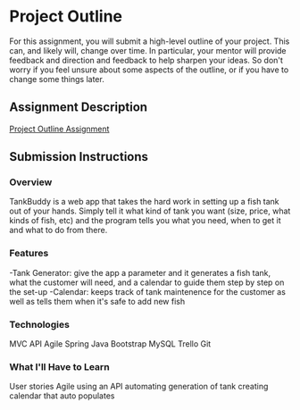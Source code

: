 # Project Outline
For this assignment, you will submit a high-level outline of your project. This can, and likely will, change over time. In particular, your mentor will provide feedback and direction and feedback to help sharpen your ideas. So don't worry if you feel unsure about some aspects of the outline, or if you have to change some things later.

## Assignment Description
[Project Outline Assignment](https://education.launchcode.org/liftoff/assignments/project-outline/)

## Submission Instructions

### Overview
TankBuddy is a web app that takes the hard work in setting up a fish tank out of your hands. Simply tell it what kind of tank you want (size, price, what kinds of fish, etc) and the program tells you what you need, when to get it and what to do from there.
### Features
-Tank Generator: give the app a parameter and it generates a fish tank, what the customer will need, and a calendar to guide them step by step on the set-up
-Calendar: keeps track of tank maintenence for the customer as well as tells them when it's safe to add new fish
### Technologies
MVC
API
Agile
Spring
Java
Bootstrap
MySQL
Trello
Git

### What I'll Have to Learn
User stories
Agile
using an API
automating generation of tank
creating calendar that auto populates

